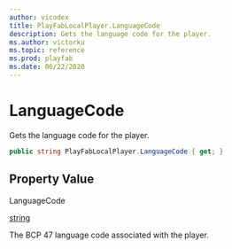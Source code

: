 ```yaml
---
author: vicodex
title: PlayFabLocalPlayer.LanguageCode
description: Gets the language code for the player.
ms.author: victorku
ms.topic: reference
ms.prod: playfab
ms.date: 06/22/2020
---
```


# LanguageCode

Gets the language code for the player.

```csharp
public string PlayFabLocalPlayer.LanguageCode { get; }
```

## Property Value

LanguageCode

[string](https://docs.microsoft.com/dotnet/api/system.string?view=netcore-3.1)

The BCP 47 language code associated with the player.
